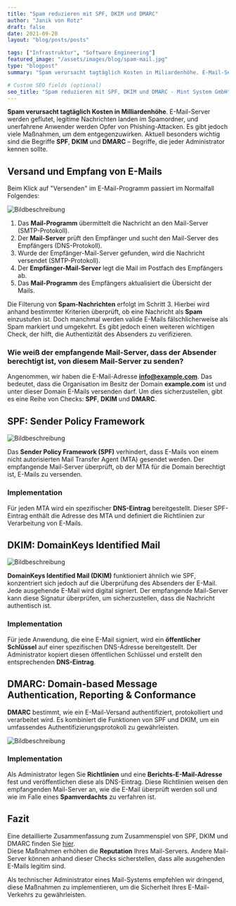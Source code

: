 ```yaml
---
title: "Spam reduzieren mit SPF, DKIM und DMARC"
author: "Janik von Rotz"
draft: false
date: 2021-09-20
layout: "blog/posts/posts"

tags: ["Infrastruktur", "Software Engineering"]
featured_image: "/assets/images/blog/spam-mail.jpg"
type: "blogpost"
summary: "Spam verursacht tagtäglich Kosten in Miliardenhöhe. E-Mail-Server werden geflutet, Mails landen fälschlicherweise im Spamordner und unerfahrene Anwender werden mit Mails 'gefischt'. Ebenso viele Massn..."

# Custom SEO fields (optional)
seo_title: "Spam reduzieren mit SPF, DKIM und DMARC - Mint System GmbH"
---
```


**Spam verursacht tagtäglich Kosten in Milliardenhöhe**. E-Mail-Server werden geflutet, legitime Nachrichten landen im Spamordner, und unerfahrene Anwender werden Opfer von Phishing-Attacken. Es gibt jedoch viele Maßnahmen, um dem entgegenzuwirken. Aktuell besonders wichtig sind die Begriffe **SPF**, **DKIM** und **DMARC** – Begriffe, die jeder Administrator kennen sollte.

## Versand und Empfang von E-Mails

Beim Klick auf "Versenden" im E-Mail-Programm passiert im Normalfall Folgendes:

![Bildbeschreibung](/assets/images/blog/smtp.png)


1. Das **Mail-Programm** übermittelt die Nachricht an den Mail-Server (SMTP-Protokoll).
2. Der **Mail-Server** prüft den Empfänger und sucht den Mail-Server des Empfängers (DNS-Protokoll).
3. Wurde der Empfänger-Mail-Server gefunden, wird die Nachricht versendet (SMTP-Protokoll).
4. Der **Empfänger-Mail-Server** legt die Mail im Postfach des Empfängers ab.
5. Das **Mail-Programm** des Empfängers aktualisiert die Übersicht der Mails.

Die Filterung von **Spam-Nachrichten** erfolgt im Schritt 3. Hierbei wird anhand bestimmter Kriterien überprüft, ob eine Nachricht als **Spam** einzustufen ist. Doch manchmal werden valide E-Mails fälschlicherweise als Spam markiert und umgekehrt. Es gibt jedoch einen weiteren wichtigen Check, der hilft, die Authentizität des Absenders zu verifizieren.

### Wie weiß der empfangende Mail-Server, dass der Absender berechtigt ist, von diesem Mail-Server zu senden?

Angenommen, wir haben die E-Mail-Adresse **info@example.com**. Das bedeutet, dass die Organisation im Besitz der Domain **example.com** ist und unter dieser Domain E-Mails versenden darf. Um dies sicherzustellen, gibt es eine Reihe von Checks: **SPF**, **DKIM** und **DMARC**.

## SPF: Sender Policy Framework

![Bildbeschreibung](/assets/images/blog/spf.png)


Das **Sender Policy Framework (SPF)** verhindert, dass E-Mails von einem nicht autorisierten Mail Transfer Agent (MTA) gesendet werden. Der empfangende Mail-Server überprüft, ob der MTA für die Domain berechtigt ist, E-Mails zu versenden.

### Implementation

Für jeden MTA wird ein spezifischer **DNS-Eintrag** bereitgestellt. Dieser SPF-Eintrag enthält die Adresse des MTA und definiert die Richtlinien zur Verarbeitung von E-Mails.

## DKIM: DomainKeys Identified Mail

![Bildbeschreibung](/assets/images/blog/dkim.png)

**DomainKeys Identified Mail (DKIM)** funktioniert ähnlich wie SPF, konzentriert sich jedoch auf die Überprüfung des Absenders der E-Mail. Jede ausgehende E-Mail wird digital signiert. Der empfangende Mail-Server kann diese Signatur überprüfen, um sicherzustellen, dass die Nachricht authentisch ist.

### Implementation

Für jede Anwendung, die eine E-Mail signiert, wird ein **öffentlicher Schlüssel** auf einer spezifischen DNS-Adresse bereitgestellt. Der Administrator kopiert diesen öffentlichen Schlüssel und erstellt den entsprechenden **DNS-Eintrag**.

## DMARC: Domain-based Message Authentication, Reporting & Conformance

**DMARC** bestimmt, wie ein E-Mail-Versand authentifiziert, protokolliert und verarbeitet wird. Es kombiniert die Funktionen von SPF und DKIM, um ein umfassendes Authentifizierungsprotokoll zu gewährleisten.

![Bildbeschreibung](/assets/images/blog/dmarc.png)


### Implementation

Als Administrator legen Sie **Richtlinien** und eine **Berichts-E-Mail-Adresse** fest und veröffentlichen diese als DNS-Eintrag. Diese Richtlinien weisen den empfangenden Mail-Server an, wie die E-Mail überprüft werden soll und wie im Falle eines **Spamverdachts** zu verfahren ist.

## Fazit

Eine detaillierte Zusammenfassung zum Zusammenspiel von SPF, DKIM und DMARC finden Sie [hier](#).  
Diese Maßnahmen erhöhen die **Reputation** Ihres Mail-Servers. Andere Mail-Server können anhand dieser Checks sicherstellen, dass alle ausgehenden E-Mails legitim sind.

Als technischer Administrator eines Mail-Systems empfehlen wir dringend, diese Maßnahmen zu implementieren, um die Sicherheit Ihres E-Mail-Verkehrs zu gewährleisten.
